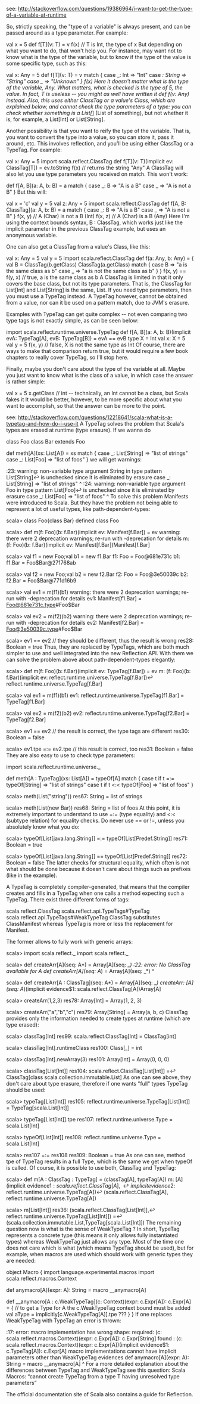 see: http://stackoverflow.com/questions/19386964/i-want-to-get-the-type-of-a-variable-at-runtime

So, strictly speaking, the "type of a variable" is always present, and can be passed around as a type parameter. For example:

val x = 5
def f[T](v: T) = v
f(x) // T is Int, the type of x
But depending on what you want to do, that won't help you. For instance, may want not to know what is the type of the variable, but to know if the type of the value is some specific type, such as this:

val x: Any = 5
def f[T](v: T) = v match {
  case _: Int    => "Int"
  case _: String => "String"
  case _         => "Unknown"
}
f(x)
Here it doesn't matter what is the type of the variable, Any. What matters, what is checked is the type of 5, the value. In fact, T is useless -- you might as well have written it def f(v: Any) instead. Also, this uses either ClassTag or a value's Class, which are explained below, and cannot check the type parameters of a type: you can check whether something is a List[_] (List of something), but not whether it is, for example, a List[Int] or List[String].

Another possibility is that you want to reify the type of the variable. That is, you want to convert the type into a value, so you can store it, pass it around, etc. This involves reflection, and you'll be using either ClassTag or a TypeTag. For example:

val x: Any = 5
import scala.reflect.ClassTag
def f[T](v: T)(implicit ev: ClassTag[T]) = ev.toString
f(x) // returns the string "Any"
A ClassTag will also let you use type parameters you received on match. This won't work:

def f[A, B](a: A, b: B) = a match {
  case _: B => "A is a B"
  case _ => "A is not a B"
}
But this will:

val x = 'c'
val y = 5
val z: Any = 5
import scala.reflect.ClassTag
def f[A, B: ClassTag](a: A, b: B) = a match {
  case _: B => "A is a B"
  case _ => "A is not a B"
}
f(x, y) // A (Char) is not a B (Int)
f(x, z) // A (Char) is a B (Any)
Here I'm using the context bounds syntax, B : ClassTag, which works just like the implicit parameter in the previous ClassTag example, but uses an anonymous variable.

One can also get a ClassTag from a value's Class, like this:

val x: Any = 5
val y = 5
import scala.reflect.ClassTag
def f(a: Any, b: Any) = {
  val B = ClassTag(b.getClass)
  ClassTag(a.getClass) match {
    case B => "a is the same class as b"
    case _ => "a is not the same class as b"
  }
}
f(x, y) == f(y, x) // true, a is the same class as b
A ClassTag is limited in that it only covers the base class, but not its type parameters. That is, the ClassTag for List[Int] and List[String] is the same, List. If you need type parameters, then you must use a TypeTag instead. A TypeTag however, cannot be obtained from a value, nor can it be used on a pattern match, due to JVM's erasure.

Examples with TypeTag can get quite complex -- not even comparing two type tags is not exactly simple, as can be seen below:

import scala.reflect.runtime.universe.TypeTag
def f[A, B](a: A, b: B)(implicit evA: TypeTag[A], evB: TypeTag[B]) = evA == evB
type X = Int
val x: X = 5
val y = 5
f(x, y) // false, X is not the same type as Int
Of course, there are ways to make that comparison return true, but it would require a few book chapters to really cover TypeTag, so I'll stop here.

Finally, maybe you don't care about the type of the variable at all. Maybe you just want to know what is the class of a value, in which case the answer is rather simple:

val x = 5
x.getClass // int -- technically, an Int cannot be a class, but Scala fakes it
It would be better, however, to be more specific about what you want to accomplish, so that the answer can be more to the point.


see: http://stackoverflow.com/questions/12218641/scala-what-is-a-typetag-and-how-do-i-use-it
A TypeTag solves the problem that Scala's types are erased at runtime (type erasure). If we wanna do

class Foo
class Bar extends Foo

def meth[A](xs: List[A]) = xs match {
  case _: List[String] => "list of strings"
  case _: List[Foo] => "list of foos"
}
we will get warnings:

<console>:23: warning: non-variable type argument String in type pattern List[String]↩
is unchecked since it is eliminated by erasure
         case _: List[String] => "list of strings"
                 ^
<console>:24: warning: non-variable type argument Foo in type pattern List[Foo]↩
is unchecked since it is eliminated by erasure
         case _: List[Foo] => "list of foos"
                 ^
To solve this problem Manifests were introduced to Scala. But they have the problem not being able to represent a lot of useful types, like path-dependent-types:

scala> class Foo{class Bar}
defined class Foo

scala> def m(f: Foo)(b: f.Bar)(implicit ev: Manifest[f.Bar]) = ev
warning: there were 2 deprecation warnings; re-run with -deprecation for details
m: (f: Foo)(b: f.Bar)(implicit ev: Manifest[f.Bar])Manifest[f.Bar]

scala> val f1 = new Foo;val b1 = new f1.Bar
f1: Foo = Foo@681e731c
b1: f1.Bar = Foo$Bar@271768ab

scala> val f2 = new Foo;val b2 = new f2.Bar
f2: Foo = Foo@3e50039c
b2: f2.Bar = Foo$Bar@771d16b9

scala> val ev1 = m(f1)(b1)
warning: there were 2 deprecation warnings; re-run with -deprecation for details
ev1: Manifest[f1.Bar] = Foo@681e731c.type#Foo$Bar

scala> val ev2 = m(f2)(b2)
warning: there were 2 deprecation warnings; re-run with -deprecation for details
ev2: Manifest[f2.Bar] = Foo@3e50039c.type#Foo$Bar

scala> ev1 == ev2 // they should be different, thus the result is wrong
res28: Boolean = true
Thus, they are replaced by TypeTags, which are both much simpler to use and well integrated into the new Reflection API. With them we can solve the problem above about path-dependent-types elegantly:

scala> def m(f: Foo)(b: f.Bar)(implicit ev: TypeTag[f.Bar]) = ev
m: (f: Foo)(b: f.Bar)(implicit ev: reflect.runtime.universe.TypeTag[f.Bar])↩
reflect.runtime.universe.TypeTag[f.Bar]

scala> val ev1 = m(f1)(b1)
ev1: reflect.runtime.universe.TypeTag[f1.Bar] = TypeTag[f1.Bar]

scala> val ev2 = m(f2)(b2)
ev2: reflect.runtime.universe.TypeTag[f2.Bar] = TypeTag[f2.Bar]

scala> ev1 == ev2 // the result is correct, the type tags are different
res30: Boolean = false

scala> ev1.tpe =:= ev2.tpe // this result is correct, too
res31: Boolean = false
They are also easy to use to check type parameters:

import scala.reflect.runtime.universe._

def meth[A : TypeTag](xs: List[A]) = typeOf[A] match {
  case t if t =:= typeOf[String] => "list of strings"
  case t if t <:< typeOf[Foo] => "list of foos"
}

scala> meth(List("string"))
res67: String = list of strings

scala> meth(List(new Bar))
res68: String = list of foos
At this point, it is extremely important to understand to use =:= (type equality) and <:< (subtype relation) for equality checks. Do never use == or !=, unless you absolutely know what you do:

scala> typeOf[List[java.lang.String]] =:= typeOf[List[Predef.String]]
res71: Boolean = true

scala> typeOf[List[java.lang.String]] == typeOf[List[Predef.String]]
res72: Boolean = false
The latter checks for structural equality, which often is not what should be done because it doesn't care about things such as prefixes (like in the example).

A TypeTag is completely compiler-generated, that means that the compiler creates and fills in a TypeTag when one calls a method expecting such a TypeTag. There exist three different forms of tags:

scala.reflect.ClassTag
scala.reflect.api.TypeTags#TypeTag
scala.reflect.api.TypeTags#WeakTypeTag
ClassTag substitutes ClassManifest whereas TypeTag is more or less the replacement for Manifest.

The former allows to fully work with generic arrays:

scala> import scala.reflect._
import scala.reflect._

scala> def createArr[A](seq: A*) = Array[A](seq: _*)
<console>:22: error: No ClassTag available for A
       def createArr[A](seq: A*) = Array[A](seq: _*)
                                           ^

scala> def createArr[A : ClassTag](seq: A*) = Array[A](seq: _*)
createArr: [A](seq: A*)(implicit evidence$1: scala.reflect.ClassTag[A])Array[A]

scala> createArr(1,2,3)
res78: Array[Int] = Array(1, 2, 3)

scala> createArr("a","b","c")
res79: Array[String] = Array(a, b, c)
ClassTag provides only the information needed to create types at runtime (which are type erased):

scala> classTag[Int]
res99: scala.reflect.ClassTag[Int] = ClassTag[int]

scala> classTag[Int].runtimeClass
res100: Class[_] = int

scala> classTag[Int].newArray(3)
res101: Array[Int] = Array(0, 0, 0)

scala> classTag[List[Int]]
res104: scala.reflect.ClassTag[List[Int]] =↩
        ClassTag[class scala.collection.immutable.List]
As one can see above, they don't care about type erasure, therefore if one wants "full" types TypeTag should be used:

scala> typeTag[List[Int]]
res105: reflect.runtime.universe.TypeTag[List[Int]] = TypeTag[scala.List[Int]]

scala> typeTag[List[Int]].tpe
res107: reflect.runtime.universe.Type = scala.List[Int]

scala> typeOf[List[Int]]
res108: reflect.runtime.universe.Type = scala.List[Int]

scala> res107 =:= res108
res109: Boolean = true
As one can see, method tpe of TypeTag results in a full Type, which is the same we get when typeOf is called. Of course, it is possible to use both, ClassTag and TypeTag:

scala> def m[A : ClassTag : TypeTag] = (classTag[A], typeTag[A])
m: [A](implicit evidence$1: scala.reflect.ClassTag[A],↩
       implicit evidence$2: reflect.runtime.universe.TypeTag[A])↩
      (scala.reflect.ClassTag[A], reflect.runtime.universe.TypeTag[A])

scala> m[List[Int]]
res36: (scala.reflect.ClassTag[List[Int]],↩
        reflect.runtime.universe.TypeTag[List[Int]]) =↩
       (scala.collection.immutable.List,TypeTag[scala.List[Int]])
The remaining question now is what is the sense of WeakTypeTag ? In short, TypeTag represents a concrete type (this means it only allows fully instantiated types) whereas WeakTypeTag just allows any type. Most of the time one does not care which is what (which means TypeTag should be used), but for example, when macros are used which should work with generic types they are needed:

object Macro {
  import language.experimental.macros
  import scala.reflect.macros.Context

  def anymacro[A](expr: A): String = macro __anymacro[A]

  def __anymacro[A : c.WeakTypeTag](c: Context)(expr: c.Expr[A]): c.Expr[A] = {
    // to get a Type for A the c.WeakTypeTag context bound must be added
    val aType = implicitly[c.WeakTypeTag[A]].tpe
    ???
  }
}
If one replaces WeakTypeTag with TypeTag an error is thrown:

<console>:17: error: macro implementation has wrong shape:
 required: (c: scala.reflect.macros.Context)(expr: c.Expr[A]): c.Expr[String]
 found   : (c: scala.reflect.macros.Context)(expr: c.Expr[A])(implicit evidence$1: c.TypeTag[A]): c.Expr[A]
macro implementations cannot have implicit parameters other than WeakTypeTag evidences
             def anymacro[A](expr: A): String = macro __anymacro[A]
                                                      ^
For a more detailed explanation about the differences between TypeTag and WeakTypeTag see this question: Scala Macros: “cannot create TypeTag from a type T having unresolved type parameters”

The official documentation site of Scala also contains a guide for Reflection.
